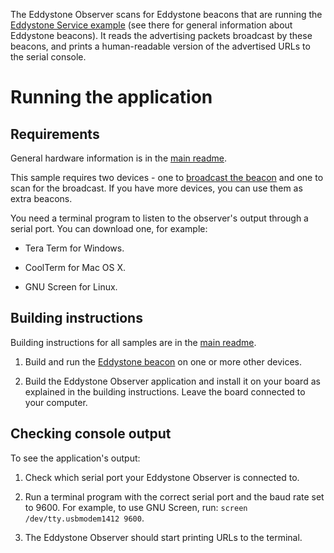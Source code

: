 The Eddystone Observer scans for Eddystone beacons that are running the [Eddystone Service example](https://github.com/ARMmbed/ble-examples/tree/master/BLE_EddystoneService) (see there for general information about Eddystone beacons). It reads the advertising packets broadcast by these beacons, and prints a human-readable version of the advertised URLs to the serial console.

# Running the application

## Requirements

General hardware information is in the [main readme](https://github.com/ARMmbed/ble-examples/blob/master/README.md).

This sample requires two devices - one to [broadcast the beacon](https://github.com/ARMmbed/ble-examples/tree/master/BLE_EddystoneService) and one to scan for the broadcast. If you have more devices, you can use them as extra beacons.

You need a terminal program to listen to the observer's output through a serial port. You can download one, for example:

* Tera Term for Windows.

* CoolTerm for Mac OS X.

* GNU Screen for Linux.

## Building instructions

Building instructions for all samples are in the [main readme](https://github.com/ARMmbed/ble-examples/blob/master/README.md).

1. Build and run the [Eddystone beacon](https://github.com/ARMmbed/ble-examples/tree/master/BLE_EddystoneService) on one or more other devices.

1. Build the Eddystone Observer application and install it on your board as explained in the building instructions. Leave the board connected to your computer.

## Checking console output

To see the application's output:

1. Check which serial port your Eddystone Observer is connected to.

1. Run a terminal program with the correct serial port and the baud rate set to 9600. For example, to use GNU Screen, run: ``screen /dev/tty.usbmodem1412 9600``.

1. The Eddystone Observer should start printing URLs to the terminal.
